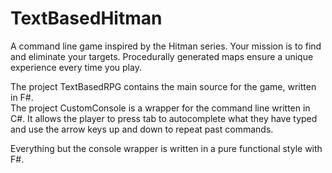 # TextBasedHitman
A command line game inspired by the Hitman series. Your mission is to find and eliminate your targets. 
Procedurally generated maps ensure a unique experience every time you play.  

The project TextBasedRPG contains the main source for the game, written in F#.  
The project CustomConsole is a wrapper for the command line written in C#. It allows the player to press tab to autocomplete what they have typed and use the arrow keys up and down to repeat past commands.  

Everything but the console wrapper is written in a pure functional style with F#.  



